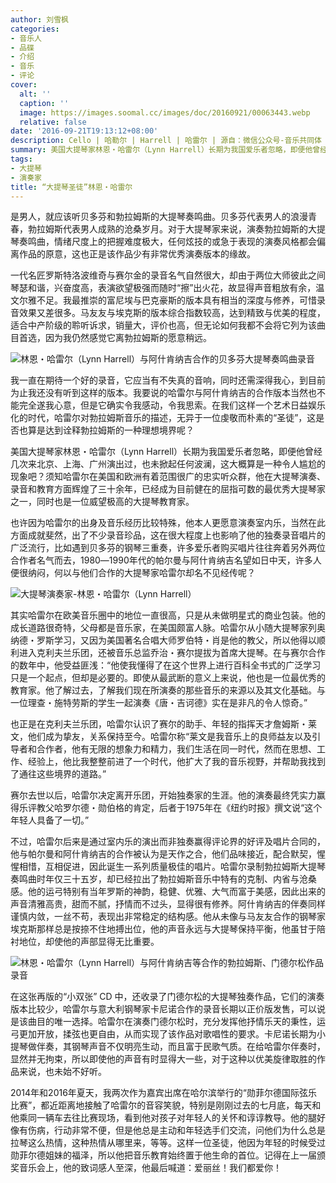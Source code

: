 ```yaml
---
author: 刘雪枫
categories:
- 音乐人
- 品碟
- 介绍
- 音乐
- 评论
cover:
  alt: ''
  caption: ''
  image: https://images.soomal.cc/images/doc/20160921/00063443.webp
  relative: false
date: '2016-09-21T19:13:12+08:00'
description: Cello | 哈勒尔 | Harrell | 哈雷尔 | 源自：微信公众号-音乐共同体 | 版权：转载 |  平均/总评分：10.00/10
summary: 美国大提琴家林恩・哈雷尔（Lynn Harrell）长期为我国爱乐者忽略，即便他曾经几次来北京、上海、广州演出过，也未掀起任何波澜，这大概算是一种令人尴尬的现象吧？须知哈雷尔在美国和欧洲有着范围很广的忠实听众群，他在大提琴演奏、录音和教育方面辉煌了三十余年……
tags:
- 大提琴
- 演奏家
title: “大提琴圣徒”林恩・哈雷尔
---
```


是男人，就应该听贝多芬和勃拉姆斯的大提琴奏鸣曲。贝多芬代表男人的浪漫青春，勃拉姆斯代表男人成熟的沧桑岁月。对于大提琴家来说，演奏勃拉姆斯的大提琴奏鸣曲，情绪尺度上的把握难度极大，任何炫技的或急于表现的演奏风格都会偏离作品的原意，这也正是该作品少有非常优秀演奏版本的缘故。

一代名匠罗斯特洛波维奇与赛尔金的录音名气自然很大，却由于两位大师彼此之间琴瑟和谐，兴奋度高，表演欲望极强而随时“擦”出火花，故显得声音粗放有余，温文尔雅不足。我最推崇的富尼埃与巴克豪斯的版本具有相当的深度与修养，可惜录音效果又差很多。马友友与埃克斯的版本综合指数较高，达到精致与优美的程度，适合中产阶级的聆听诉求，销量大，评价也高，但无论如何我都不会将它列为该曲目首选，因为我仍然感觉它离勃拉姆斯的愿意稍远。

![林恩・哈雷尔（Lynn Harrell）与阿什肯纳吉合作的贝多芬大提琴奏鸣曲录音](https://images.soomal.cc/images/doc/20160921/00063440_01.webp)





我一直在期待一个好的录音，它应当有不失真的音响，同时还需深得我心，到目前为止我还没有听到这样的版本。我要说的哈雷尔与阿什肯纳吉的合作版本当然也不能完全遂我心意，但是它确实令我感动，令我思索。在我们这样一个艺术日益娱乐化的时代，哈雷尔对勃拉姆斯音乐的描述，无异于一位虔敬而朴素的“圣徒”，这是否也算是达到诠释勃拉姆斯的一种理想境界呢？

美国大提琴家林恩・哈雷尔（Lynn Harrell）长期为我国爱乐者忽略，即便他曾经几次来北京、上海、广州演出过，也未掀起任何波澜，这大概算是一种令人尴尬的现象吧？须知哈雷尔在美国和欧洲有着范围很广的忠实听众群，他在大提琴演奏、录音和教育方面辉煌了三十余年，已经成为目前健在的屈指可数的最优秀大提琴家之一，同时也是一位威望极高的大提琴教育家。

也许因为哈雷尔的出身及音乐经历比较特殊，他本人更愿意演奏室内乐，当然在此方面成就斐然，出了不少录音珍品，这在很大程度上也影响了他的独奏录音唱片的广泛流行，比如遇到贝多芬的钢琴三重奏，许多爱乐者购买唱片往往奔着另外两位合作者名气而去，1980―1990年代的帕尔曼与阿什肯纳吉名望如日中天，许多人便很纳闷，何以与他们合作的大提琴家哈雷尔却名不见经传呢？

![大提琴演奏家-林恩・哈雷尔（Lynn Harrell）](https://images.soomal.cc/images/doc/20160921/00063441.webp)





其实哈雷尔在欧美音乐圈中的地位一直很高，只是从未做明星式的商业包装。他的成长道路很奇特，父母都是音乐家，在美国颇富人脉。哈雷尔从小随大提琴家列奥纳德・罗斯学习，又因为美国著名合唱大师罗伯特・肖是他的教父，所以他得以顺利进入克利夫兰乐团，还被音乐总监乔治・赛尔提拔为首席大提琴。在与赛尔合作的数年中，他受益匪浅：“他使我懂得了在这个世界上进行百科全书式的广泛学习只是一个起点，但却是必要的。即使从最武断的意义上来说，他也是一位最优秀的教育家。他了解过去，了解我们现在所演奏的那些音乐的来源以及其文化基础。与一位理查・施特劳斯的学生一起演奏《唐・吉诃德》实在是非凡的令人惊奇。”

也正是在克利夫兰乐团，哈雷尔认识了赛尔的助手、年轻的指挥天才詹姆斯・莱文，他们成为挚友，关系保持至今。哈雷尔称“莱文是我音乐上的良师益友以及引导者和合作者，他有无限的想象力和精力，我们生活在同一时代，然而在思想、工作、经验上，他比我整整前进了一个时代，他扩大了我的音乐视野，并帮助我找到了通往这些境界的道路。”  

赛尔去世以后，哈雷尔决定离开乐团，开始独奏家的生涯。他的演奏最终凭实力赢得乐评教父哈罗尔德・勋伯格的肯定，后者于1975年在《纽约时报》撰文说“这个年轻人具备了一切。”

不过，哈雷尔后来是通过室内乐的演出而非独奏赢得评论界的好评及唱片合同的，他与帕尔曼和阿什肯纳吉的合作被认为是天作之合，他们品味接近，配合默契，惺惺相惜，互相促进，因此诞生一系列质量极佳的唱片。哈雷尔录制勃拉姆斯大提琴奏鸣曲时年仅三十五岁，却已经拉出了勃拉姆斯音乐中特有的克制、内省与沧桑感。他的运弓特别有当年罗斯的神韵，稳健、优雅、大气而富于美感，因此出来的声音清雅高贵，甜而不腻，抒情而不过头，显得很有修养。阿什肯纳吉的伴奏同样谨慎内敛，一丝不苟，表现出非常稳定的结构感。他从未像与马友友合作的钢琴家埃克斯那样总是按捺不住地搏出位，他的声音永远与大提琴保持平衡，他虽甘于陪衬地位，却使他的声部显得无比重要。

![林恩・哈雷尔（Lynn Harrell）与阿什肯纳吉等合作的勃拉姆斯、门德尔松作品录音](https://images.soomal.cc/images/doc/20160921/00063442_01.webp)





在这张再版的“小双张” CD 中，还收录了门德尔松的大提琴独奏作品，它们的演奏版本比较少，哈雷尔与意大利钢琴家卡尼诺合作的录音长期以正价版发售，可以说是该曲目的唯一选择。哈雷尔在演奏门德尔松时，充分发挥他抒情乐天的秉性，运弓更加开放，揉弦也更自由，从而实现了该作品对歌唱性的要求。卡尼诺长期为小提琴做伴奏，其钢琴声音不仅明亮生动，而且富于民歌气质。在给哈雷尔伴奏时，显然并无拘束，所以即使他的声音有时显得大一些，对于这种以优美旋律取胜的作品来说，也未始不好听。

2014年和2016年夏天，我两次作为嘉宾出席在哈尔滨举行的“勋菲尔德国际弦乐比赛”，都近距离地接触了哈雷尔的音容笑貌，特别是刚刚过去的七月底，每天和他乘同一辆车去往比赛现场，看到他对孩子对年轻人的关怀和谆谆教导。他的腿好像有伤病，行动非常不便，但是他总是主动和年轻选手们交流，问他们为什么总是拉琴这么热情，这种热情从哪里来，等等。这样一位圣徒，他因为年轻的时候受过勋菲尔德姐妹的福泽，所以他把音乐教育始终置于他生命的首位。记得在上一届颁奖音乐会上，他的致词感人至深，他最后喊道：爱丽丝！我们都爱你！